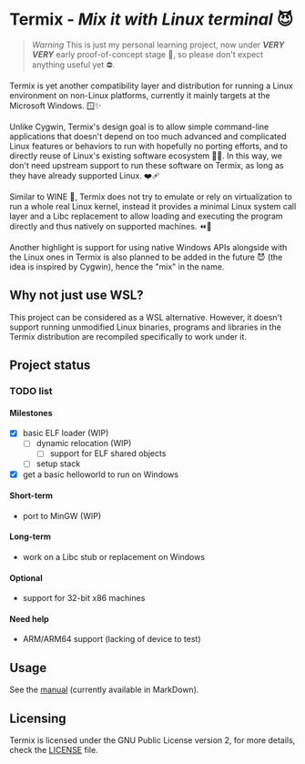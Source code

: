 Termix - *Mix it with Linux terminal* 😈
==================================

> *Warning*
> This is just my personal learning project, now under ***VERY VERY*** early proof-of-concept stage 🚧, so please don't expect anything useful yet ⛔.

Termix is yet another compatibility layer and distribution for running a Linux environment on non-Linux platforms,
currently it mainly targets at the Microsoft Windows. 🪟✨

Unlike Cygwin, Termix's design goal is to allow simple command-line applications that doesn't depend on too much advanced and complicated Linux features or behaviors to run with hopefully no porting efforts, and to directly reuse of Linux's existing software ecosystem 🐧💪. In this way, we don't need upstream support to run these software on Termix, as long as they have already supported Linux. ❤️‍🩹

Similar to WINE 🍷, Termix does not try to emulate or rely on virtualization to run a whole real Linux kernel, instead it provides a minimal Linux system call layer and a Libc replacement to allow loading and executing the program directly and thus natively on supported machines. ⏪🚗

Another highlight is support for using native Windows APIs alongside with the Linux ones in Termix is also planned to be added in the future 😈 (the idea is inspired by Cygwin), hence the "mix" in the name.

## Why not just use WSL?

This project can be considered as a WSL alternative. However, it doesn't support running unmodified Linux binaries, programs and libraries in the Termix distribution are recompiled specifically to work under it.

## Project status

### TODO list

#### Milestones

- [x] basic ELF loader (WIP)
    - [ ] dynamic relocation (WIP)
      - [ ] support for ELF shared objects
    - [ ] setup stack

- [x] get a basic helloworld to run on Windows

#### Short-term

* port to MinGW (WIP)

#### Long-term

* work on a Libc stub or replacement on Windows

#### Optional

* support for 32-bit x86 machines

#### Need help

* ARM/ARM64 support (lacking of device to test)

## Usage

See the [manual](MANUAL.md) (currently available in MarkDown).

## Licensing

Termix is licensed under the GNU Public License version 2, for more details, check the [LICENSE](LICENSE.txt) file.
